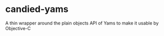 # candied-yams
A thin wrapper around the plain objects API of Yams to make it usable by Objective-C
